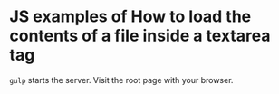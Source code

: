 # JS examples of How to load the contents of a file inside a textarea tag

`gulp` starts the server. Visit the root page with your browser.

